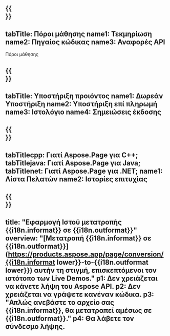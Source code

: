 ﻿---
translation: true
deploy: false
---

{{<section learningresources>}}
---
tabTitle: Πόροι μάθησης
name1: Τεκμηρίωση
name2: Πηγαίος κώδικας
name3: Αναφορές API
---

Πόροι μάθησης

{{<section support>}}
---
tabTitle: Υποστήριξη προιόντος
name1: Δωρεάν Υποστήριξη
name2: Υποστήριξη επί πληρωμή
name3: Ιστολόγιο
name4: Σημειώσεις έκδοσης
---

{{<section why>}}
---
tabTitlecpp: Γιατί Aspose.Page για C++;
tabTitlejava: Γιατί Aspose.Page για Java;
tabTitlenet: Γιατί Aspose.Page για .NET;
name1: Λίστα Πελατών
name2: Ιστορίες επιτυχίας
---

{{<section widgetbackup>}}
---
title: "Εφαρμογή Ιστού μετατροπής {{i18n.informat}} σε {{i18n.outformat}}"
overview: "[Μετατροπή {{i18n.informat}} σε {{i18n.outformat}}](https://products.aspose.app/page/conversion/{{i18n.informat lower}}-to-{{i18n.outformat lower}}) αυτήν τη στιγμή, επισκεπτόμενοι τον ιστότοπο των Live Demos."
p1: Δεν χρειάζεται να κάνετε λήψη του Aspose API.
p2: Δεν χρειάζεται να γράψετε κανέναν κώδικα.
p3: "Απλώς ανεβάστε το αρχείο σας {{i18n.informat}}, θα μετατραπεί αμέσως σε {{i18n.outformat}}."
p4: Θα λάβετε τον σύνδεσμο λήψης.
---